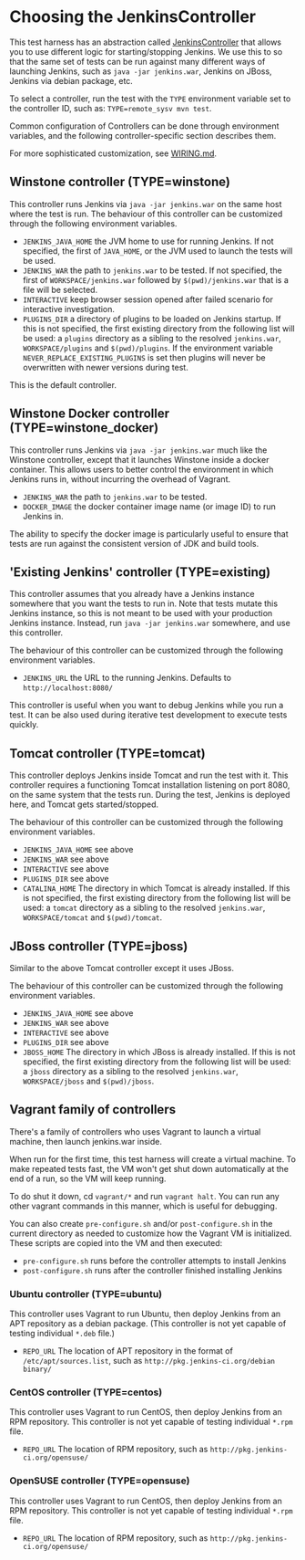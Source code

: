 # Choosing the JenkinsController
This test harness has an abstraction called [JenkinsController](../src/main/java/org/jenkinsci/test/acceptance/controller/JenkinsController.java)
that allows you to use different logic for starting/stopping Jenkins.
We use this to so that the same set of tests can be run against many different ways of launching Jenkins,
such as `java -jar jenkins.war`, Jenkins on JBoss, Jenkins via debian package, etc.

To select a controller, run the test with the `TYPE` environment variable set to the controller ID, such as:
`TYPE=remote_sysv mvn test`.

Common configuration of Controllers can be done through environment variables, and the following controller-specific
section describes them.

For more sophisticated customization, see [WIRING.md](WIRING.md).

## Winstone controller (TYPE=winstone)
This controller runs Jenkins via `java -jar jenkins.war` on the same host where the test is run.
The behaviour of this controller can be customized through the following environment variables.

* `JENKINS_JAVA_HOME` the JVM home to use for running Jenkins. If not specified, the first of `JAVA_HOME`, or the JVM
   used to launch the tests will be used.
* `JENKINS_WAR` the path to `jenkins.war` to be tested. If not specified, the first of `WORKSPACE/jenkins.war` followed
    by `$(pwd)/jenkins.war` that is a file will be selected.
* `INTERACTIVE` keep browser session opened after failed scenario for interactive investigation.
* `PLUGINS_DIR` a directory of plugins to be loaded on Jenkins startup. If this is not specified, the first existing
    directory from the following list will be used: a `plugins` directory as a sibling to the resolved `jenkins.war`,
    `WORKSPACE/plugins` and `$(pwd)/plugins`. If the environment variable `NEVER_REPLACE_EXISTING_PLUGINS` is set
    then plugins will never be overwritten with newer versions during test.

This is the default controller.

## Winstone Docker controller (TYPE=winstone_docker)
This controller runs Jenkins via `java -jar jenkins.war` much like the Winstone controller, except
that it launches Winstone inside a docker container. This allows users to better control the environment
in which Jenkins runs in, without incurring the overhead of Vagrant.

* `JENKINS_WAR` the path to `jenkins.war` to be tested.
* `DOCKER_IMAGE` the docker container image name (or image ID) to run Jenkins in.

The ability to specify the docker image is particularly useful to ensure that tests are run against
the consistent version of JDK and build tools.

## 'Existing Jenkins' controller (TYPE=existing)
This controller assumes that you already have a Jenkins instance somewhere that you want the tests to run in.
Note that tests mutate this Jenkins instance, so this is not meant to be used with your production Jenkins instance.
Instead, run `java -jar jenkins.war` somewhere, and use this controller.

The behaviour of this controller can be customized through the following environment variables.

* `JENKINS_URL` the URL to the running Jenkins. Defaults to `http://localhost:8080/`

This controller is useful when you want to debug Jenkins while you run a test. It can be also used during
iterative test development to execute tests quickly.

## Tomcat controller (TYPE=tomcat)
This controller deploys Jenkins inside Tomcat and run the test with it. This controller requires a functioning Tomcat installation listening on port 8080, on the same system that the tests run. During the test, Jenkins is deployed here, and Tomcat gets started/stopped.

The behaviour of this controller can be customized through the following environment variables.

* `JENKINS_JAVA_HOME` see above
* `JENKINS_WAR` see above
* `INTERACTIVE` see above
* `PLUGINS_DIR` see above
* `CATALINA_HOME` The directory in which Tomcat is already installed. If this is not specified, the first existing
    directory from the following list will be used: a `tomcat` directory as a sibling to the resolved `jenkins.war`,
    `WORKSPACE/tomcat` and `$(pwd)/tomcat`.

## JBoss controller (TYPE=jboss)
Similar to the above Tomcat controller except it uses JBoss.

The behaviour of this controller can be customized through the following environment variables.

* `JENKINS_JAVA_HOME` see above
* `JENKINS_WAR` see above
* `INTERACTIVE` see above
* `PLUGINS_DIR` see above
* `JBOSS_HOME` The directory in which JBoss is already installed.  If this is not specified, the first existing
    directory from the following list will be used: a `jboss` directory as a sibling to the resolved `jenkins.war`,
    `WORKSPACE/jboss` and `$(pwd)/jboss`.

## Vagrant family of controllers
There's a family of controllers who uses Vagrant to launch a virtual machine, then launch jenkins.war inside.

When run for the first time, this test harness will create a virtual machine.
To make repeated tests fast, the VM won't get shut down automatically at the end of a run, so the VM will keep running.

To do shut it down, cd `vagrant/*` and run `vagrant halt`. You can run any other vagrant commands
in this manner, which is useful for debugging.

You can also create `pre-configure.sh` and/or `post-configure.sh` in the current directory as needed
to customize how the Vagrant VM is initialized. These scripts are copied into the VM and then executed:

* `pre-configure.sh` runs before the controller attempts to install Jenkins
* `post-configure.sh` runs after the controller finished installing Jenkins

### Ubuntu controller (TYPE=ubuntu)
This controller uses Vagrant to run Ubuntu, then deploy Jenkins from an APT repository as a debian package. (This controller is not yet capable of testing individual `*.deb` file.)

* `REPO_URL` The location of APT repository in the format of `/etc/apt/sources.list`, such as `http://pkg.jenkins-ci.org/debian binary/`

### CentOS controller (TYPE=centos)
This controller uses Vagrant to run CentOS, then deploy Jenkins from an RPM repository.
This controller is not yet capable of testing individual `*.rpm` file.

* `REPO_URL` The location of RPM repository, such as `http://pkg.jenkins-ci.org/opensuse/`

### OpenSUSE controller (TYPE=opensuse)
This controller uses Vagrant to run CentOS, then deploy Jenkins from an RPM repository.
This controller is not yet capable of testing individual `*.rpm` file.

* `REPO_URL` The location of RPM repository, such as `http://pkg.jenkins-ci.org/opensuse/`
